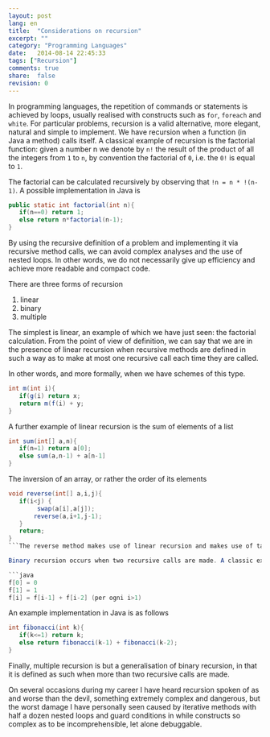 ```yaml
---
layout: post
lang: en
title:  "Considerations on recursion"
excerpt: ""
category: "Programming Languages"
date:   2014-08-14 22:45:33
tags: ["Recursion"]
comments: true
share:  false
revision: 0
---
```



In programming languages, the repetition of commands or statements is achieved by loops, usually realised with constructs such as `for`, `foreach` and `white`. For particular problems, recursion is a valid alternative, more elegant, natural and simple to implement.
We have recursion when a function (in Java a method) calls itself.
A classical example of recursion is the factorial function: given a number n we denote by `n!` the result of the product of all the integers from `1` to `n`, by convention the factorial of `0`, i.e. the `0!` is equal to `1`.

The factorial can be calculated recursively by observing that `!n = n * !(n-1)`.
A possible implementation in Java is

```java
public static int factorial(int n){
   if(n==0) return 1;
   else return n*factorial(n-1);
}
```

By using the recursive definition of a problem and implementing it via recursive method calls, we can avoid complex analyses and the use of nested loops. In other words, we do not necessarily give up efficiency and achieve more readable and compact code.

There are three forms of recursion

1. linear
2. binary
3. multiple

The simplest is linear, an example of which we have just seen: the factorial calculation. From the point of view of definition, we can say that we are in the presence of linear recursion when recursive methods are defined in such a way as to make at most one recursive call each time they are called.

In other words, and more formally, when we have schemes of this type.

```java
int m(int i){
   if(g(i) return x;
   return m(f(i) + y;
}
```
A further example of linear recursion is the sum of elements of a list

```java
int sum(int[] a,n){
   if(n=1) return a[0];
   else sum(a,n-1) + a[n-1]        
}
```

The inversion of an array, or rather the order of its elements

```java
void reverse(int[] a,i,j){
   if(i<j) {
        swap(a[i],a[j]);
       reverse(a,i+1,j-1);        
   }
   return;        
}
```The reverse method makes use of linear recursion and makes use of tail recursion, i.e. the recursive call is the last operation performed by the method.

Binary recursion occurs when two recursive calls are made. A classic example is the Fibonacci sequence.

```java
f[0] = 0
f[1] = 1
f[i] = f[i-1] + f[i-2] (per ogni i>1)
```

An example implementation in Java is as follows

```java
int fibonacci(int k){
   if(k<=1) return k;
   else return fibonacci(k-1) + fibonacci(k-2);
}
```
Finally, multiple recursion is but a generalisation of binary recursion, in that it is defined as such when more than two recursive calls are made.

On several occasions during my career I have heard recursion spoken of as and worse than the devil, something extremely complex and dangerous, but the worst damage I have personally seen caused by iterative methods with half a dozen nested loops and guard conditions in while constructs so complex as to be incomprehensible, let alone debuggable.